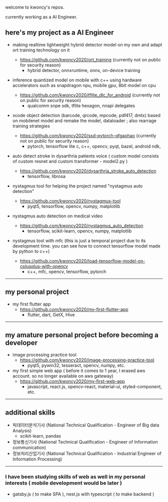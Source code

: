 welcome to kwoncy's repos.

currently working as a AI Engineer.

## here's my project as a AI Engineer

* making realtime lightweight hybrid detector model on my own and adapt ort training technology on it 
  - https://github.com/kwoncy2020/ort_training (currently not on public for security reason)
    - hybrid detector, onnxruntime, onnx, on-device training
      
* inference quantized model on mobile with c++ using hardware accelerators such as snapdragon npu, mobile gpu, 8bit model on cpu
  - https://github.com/kwoncy2020/tflite_dlc_for_android (currently not on public for security reason)
    - qualcomm snpe sdk, tflite hexagon, nnapi delegates

* xcode object detection (barcode, qrcode, mpcode, pdf417, dmtx) based on mobilenet model and remake the model, dataloader ; also rearrage training strategies 
  - https://github.com/kwoncy2020/ssd-pytorch-qfgaohao (currently not on public for security reason)
    - pytorch, tensorflow lite c, c++, opencv, pyqt, bazel, android ndk, 


* auto detect stroke in dysarthria patients voice ( custom model consists of custom resnet and custom transformer - model2.py )
  - https://github.com/kwoncy2020/dysarthria_stroke_auto_detection
    - tensorflow, librosa
    
* nystagmus tool for helping the project named "nystagmus auto detection" 
  - https://github.com/kwoncy2020/nystagmus-tool
    - pyqt5, tensorflow, opencv, numpy, matplotlib
    
* nystagmus auto detection on medical video 
  - https://github.com/kwoncy2020/nystagmus_auto_detection
    - tensorflow, scikit-learn, opencv, numpy, matplotlib

* nystagmus tool with mfc (this is just a temporal project due to its development time. you can see how to connect tensorflow model made by python to c++)
  - https://github.com/kwoncy2020/load-tensorflow-model-on-cplusplus-with-opencv
    - c++, mfc, opencv, tensorflow, pytorch


*** 
## my personal project
* my first flutter app
  - https://github.com/kwoncy2020/my-first-flutter-app
    - flutter, dart, GetX, Hive

***
## my amature personal project before becoming a developer
* image processing practice tool
  - https://github.com/kwoncy2020/image-processing-practice-tool
    - pyqt5, pywin32, tesseract, opencv, numpy, etc.
* my first simple web app ( before it comes to 1 year, I erased aws account. so no longer available on aws gateway)
  - https://github.com/kwoncy2020/my-first-web-app
    - javascript, react.js, opencv-react, material-ui, styled-component, etc.

***
## additional skills
* 빅데이터분석기사 (National Technical Qualification - Engineer of Big data Analysis)
  - scikit-learn, pandas
* 정보통신기사 (National Technical Qualification - Engineer of Information communication)
* 정보처리산업기사 (National Technical Qualification - Industrial Engineer of Information Processing)

***
### I have been studying skills of web as well in my personal interests ( mobile development would be later )
* gatsby.js ( to make SPA ), nest.js with typescript ( to make backend )

<!---
kwoncy2020/kwoncy2020 is a ✨ special ✨ repository because its `README.md` (this file) appears on your GitHub profile.
You can click the Preview link to take a look at your changes.
--->
